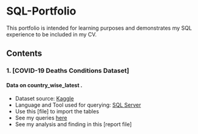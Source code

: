 # SQL-Portfolio
This portfolio is intended for learning purposes and demonstrates my SQL experience to be included in my CV.

## Contents
### 1. [COVID-19 Deaths Conditions Dataset]
#### Data on country_wise_latest .
* Dataset source: [Kaggle](https://www.kaggle.com/datasets/jainaru/covid-19-deaths-predict-conditions-contributing)
* Language and Tool used for querying: [SQL Server](https://www.microsoft.com/en-us/sql-server/sql-server-2022)
* Use this [file] to import the tables
* See my queries [here]()
* See my analysis and finding in this [report file]
